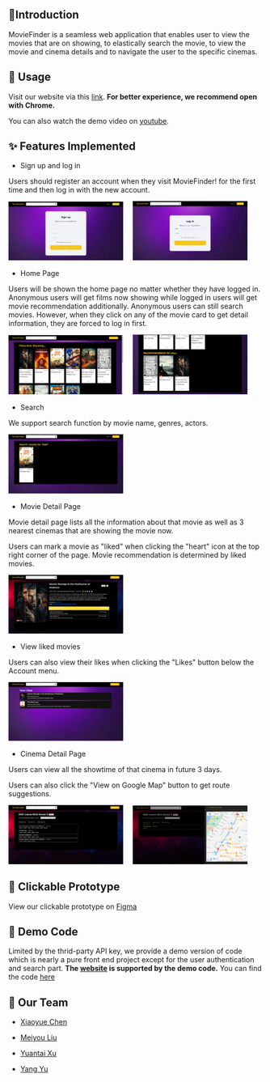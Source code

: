 ## 🎥Introduction

MovieFinder is a seamless web application that enables user to view the movies that are on showing, to elastically search the movie, to view the movie and cinema details and to navigate the user to the specific cinemas.

## 🔨 Usage

Visit our website via this [link](https://master.d23pia6jygdo3l.amplifyapp.com/). **For better experience, we recommend open with Chrome.**

You can also watch the demo video on [youtube](https://youtu.be/plJfJyFgQwI).

## ✨ Features Implemented

- Sign up and log in

Users should register an account when they visit MovieFinder! for the first time and then log in with the new account.

<p align='left'>
    <img src='./pics/register.png' width=45%>
&nbsp; &nbsp;
    <img src='./pics/login.png' width=45%>
</p>

-  Home Page

Users will be shown the home page no matter whether they have logged in. Anonymous users will get films now showing while logged in users will get movie recommendation additionally. Anonymous users can still search movies. However, when they click on any of the movie card to get detail information, they are forced to log in first.

<p align='left'>
    <img src='./pics/home-nowshowing.png' width=45%>
&nbsp; &nbsp;
    <img src='./pics/home-rec.png' width=45%>
</p>

- Search

We support search function by movie name, genres, actors.

<p align='left'>
	<img src='./pics/search-result.png' width=45%>    
</p>



- Movie Detail Page

Movie detail page lists all the information about that movie as well as 3 nearest cinemas that are showing the movie now. 

Users can mark a movie as "liked" when clicking the "heart" icon at the top right corner of the page. Movie recommendation is determined by liked movies.

<p align="left">
	<img src='./pics/movie-tocinema.png' width=45%>
</p>

- View liked movies

Users can also view their likes when clicking the "Likes" button below the Account menu.

<p align='left'>
	<img src='./pics/history.png' width=45%>
</p>

- Cinema Detail Page

Users can view all the showtime of that cinema in future 3 days. 

Users can also click the "View on Google Map" button to get route suggestions.

<p align='left'>
    <img src='./pics/cinema-base.png' width=45%>
&nbsp; &nbsp;
    <img src='./pics/cinema-map.png' width=45%>
</p>

## 🎨 Clickable Prototype

View our clickable prototype on [Figma](https://www.figma.com/file/xvSejF8fkLwDiYIA7gtpev/MovieFinder?node-id=0%3A1)

## 💾 Demo Code

Limited by the thrid-party API key, we provide a demo version of code which is nearly a pure front end project except for the user authentication and search part. **The [website](https://master.d23pia6jygdo3l.amplifyapp.com/) is supported by the demo code.** You can find the code [here](https://github.com/peteryoungy/movie-finder-demo)

## 👥 Our Team 

- [Xiaoyue Chen](https://github.com/cxychristyyyyyy)

- [Meiyou Liu](https://github.com/MYMY54)

- [Yuantai Xu](https://github.com/Silverflash-Xu)

- [Yang Yu](https://github.com/peteryoungy)
